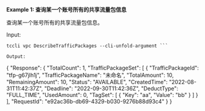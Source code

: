 **Example 1: 查询某一个账号所有的共享流量包信息**

查询某一个账号所有的共享流量包信息。

Input: 

```
tccli vpc DescribeTrafficPackages --cli-unfold-argument ```

Output: 
```
{
    "Response": {
        "TotalCount": 1,
        "TrafficPackageSet": [
            {
                "TrafficPackageId": "tfp-g67jlh1j",
                "TrafficPackageName": "未命名",
                "TotalAmount": 10,
                "RemainingAmount": 10,
                "Status": "AVAILABLE",
                "CreatedTime": "2022-08-31T11:42:37Z",
                "Deadline": "2022-09-30T11:42:36Z",
                "DeductType": "FULL_TIME",
                "UsedAmount": 0,
                "TagSet": [
                    {
                        "Key": "aa",
                        "Value": "bb"
                    }
                ]
            }
        ],
        "RequestId": "e92ac36b-db69-4329-b030-9276b88d93c4"
    }
}
```

